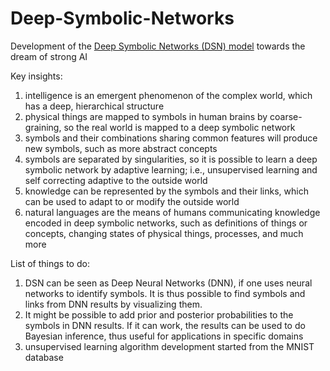 # Deep-Symbolic-Networks
Development of the [Deep Symbolic Networks (DSN) model](https://github.com/qunzhi/Deep-Symbolic-Networks/blob/master/concept.md) towards the dream of strong AI

Key insights:
1. intelligence is an emergent phenomenon of the complex world, which has a deep, hierarchical structure
2. physical things are mapped to symbols in human brains by coarse-graining, so the real world is mapped to a deep symbolic network
3. symbols and their combinations sharing common features will produce new symbols, such as more abstract concepts
5. symbols are separated by singularities, so it is possible to learn a deep symbolic network by adaptive learning; i.e., unsupervised learning and self correcting adaptive to the outside world
4. knowledge can be represented by the symbols and their links, which can be used to adapt to or modify the outside world
5. natural languages are the means of humans communicating knowledge encoded in deep symbolic networks, such as definitions of things or concepts, changing states of physical things, processes, and much more

List of things to do:
1. DSN can be seen as Deep Neural Networks (DNN), if one uses neural networks to identify symbols. It is thus possible to find symbols and links from DNN results by visualizing them.
2. It might be possible to add prior and posterior probabilities to the symbols in DNN results. If it can work, the results can be used to do Bayesian inference, thus useful for applications in specific domains
3. unsupervised learning algorithm development started from the MNIST database
